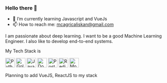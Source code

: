 ### Hello there 👋

<!--
**mcagricaliskan/mcagricaliskan** is a ✨ _special_ ✨ repository because its `README.md` (this file) appears on your GitHub profile.

Here are some ideas to get you started:

- 🔭 I’m currently working on ...
- 👯 I’m looking to collaborate on ...
- 🤔 I’m looking for help with ...
- 💬 Ask me about ...
- 😄 Pronouns: ...
- ⚡ Fun fact: ...
-->

- 🌱 I’m currently learning Javascript and VueJs
- 📫 How to reach me: mcagricaliskan@gmail.com


I am passionate about deep learning. I want to be a good Machine Learning Engineer. I also like to develop end-to-end systems.

My Tech Stack is

<p>
<img height=30px alt="Pythoj" src="https://img.stackshare.io/service/993/pUBY5pVj.png"/>
<img height=30px alt="Golang" src="https://img.stackshare.io/service/1005/O6AczwfV_400x400.png"/>
<img height=30px alt="Javascript" src="https://img.stackshare.io/service/1209/javascript.jpeg"/>
<img height=30px alt="Docker" src="https://img.stackshare.io/service/586/n4u37v9t_400x400.png"/>
<img height=30px alt="Postgresql" src="https://img.stackshare.io/service/1028/ASOhU5xJ.png"/>
<img height=30px alt="Redis" src="https://img.stackshare.io/service/1031/redis.png"/>
<img height=30px alt="Mongodb" src="https://img.stackshare.io/service/1030/leaf-360x360.png"/>
</p>

Planning to add VueJS, ReactJS to my stack
